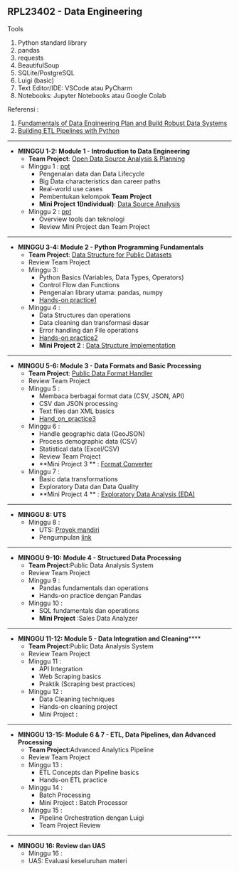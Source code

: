 RPL23402 - Data Engineering
---------------------------

Tools

1. Python standard library
2. pandas
3. requests
4. BeautifulSoup
5. SQLite/PostgreSQL
6. Luigi (basic)
7. Text Editor/IDE: VSCode atau PyCharm
8. Notebooks: Jupyter Notebooks atau Google Colab

Referensi :

1. [Fundamentals of Data Engineering Plan and Build Robust Data Systems](https://drive.google.com/file/d/1ncjfLNRSMcwiP-Mk5IWqCgp5x767yvTW/view?usp=drive_link)
2. [Building ETL Pipelines with Python](https://drive.google.com/file/d/17yfmUb5fobAO-2K4p_QMaqBkzo7gHMfG/view?usp=sharing)

---

* **MINGGU 1-2: Module 1 - Introduction to Data Engineering**
  * **Team Project**: [Open Data Source Analysis & Planning](https://)
  * Minggu 1 : [ppt](https://drive.google.com/file/d/1zpElsFSyQ-FMyJ3YnHdGrUhMOcSYQNu7/view?usp=sharing)
    * Pengenalan data dan Data Lifecycle
    * Big Data characteristics dan career paths
    * Real-world use cases
    * Pembentukan kelompok  **Team Project**
    * **Mini Project 1(Individual)**: [Data Source Analysis](https://)
  * Minggu 2 : [ppt](https://https://drive.google.com/file/d/15tjISNazlHfNHcBz-NjFqxuotEmjnrQS/view?usp=sharing)
    * Overview tools dan teknologi
    * Review Mini Project dan Team Project

---

* **MINGGU 3-4: Module 2 - Python Programming Fundamentals**
  * **Team Project**: [Data Structure for Public Datasets](project/team_project2.md)
  * Review Team Project
  * Minggu 3:
    * Python Basics (Variables, Data Types, Operators)
    * Control Flow dan Functions
    * Pengenalan library utama: pandas, numpy
    * [Hands-on practice1](kode/Hands_on_practice1.ipynb)
  * Minggu 4 :
    * Data Structures dan operations
    * Data cleaning dan transformasi dasar
    * Error handling dan File operations
    * [Hands-on practice2](kode/hand_on_practice2)
    * **Mini Project 2** : [Data Structure Implementation](https://project/mini_project2.md)

---

* **MINGGU 5-6: Module 3 - Data Formats and Basic Processing**
  * **Team Project**: [Public Data Format Handler](project/team_project3.md)
  * Review Team Project
  * Minggu 5 :
    * Membaca berbagai format data (CSV, JSON, API)
    * CSV dan JSON processing
    * Text files dan XML basics
    * [Hand_on_practice3](kode/hand_on_practice3)
  * Minggu 6 :
    * Handle geographic data (GeoJSON)
    * Process demographic data (CSV)
    * Statistical data (Excel/CSV)
    * Review Team Project
    * **Mini Project 3 ** : [Format Converter](project/mini_project3.md)
  * Minggu 7 :
    * Basic data transformations
    * Exploratory Data dan Data Quality
    * **Mini Project 4 ** : [Exploratory Data Analysis (EDA)](project/mini_project4.md)

---

* **MINGGU 8: UTS**
  * Minggu 8 :
    * UTS: [Proyek mandiri](project/uts)
    * Pengumpulan [link](https://forms.gle/Jq18uLHGPZu9uAmf8)

---

* **MINGGU 9-10: Module 4 - Structured Data Processing**
  * **Team Project**:Public Data Analysis System
  * Review Team Project
  * Minggu 9 :
    * Pandas fundamentals dan operations
    * Hands-on practice dengan Pandas
  * Minggu 10 :
    * SQL fundamentals dan operations
    * **Mini Project** :Sales Data Analyzer

---

* **MINGGU 11-12: Module 5 - Data Integration and Cleaning******
  * **Team Project**:Public Data Analysis System
  * Review Team Project
  * Minggu 11 :
    * API Integration
    * Web Scraping basics
    * Praktik (Scraping best practices)
  * Minggu 12 :
    * Data Cleaning techniques
    * Hands-on cleaning project
    * Mini Project :

---

* **MINGGU 13-15: Module 6 & 7 - ETL, Data Pipelines, dan Advanced Processing**
  * **Team Project**:Advanced Analytics Pipeline
  * Review Team Project
  * Minggu 13 :
    * ETL Concepts dan Pipeline basics
    * Hands-on ETL practice
  * Minggu 14 :
    * Batch Processing
    * Mini Project : Batch Processor
  * Minggu 15 :
    * Pipeline Orchestration dengan Luigi
    * Team Project Review

---

* **MINGGU 16: Review dan UAS**
  * Minggu 16 :
  * UAS: Evaluasi keseluruhan materi
